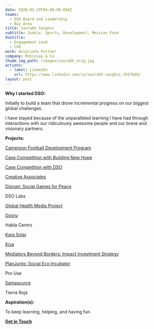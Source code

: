 ```yaml
---
date: 2020-03-29T04:08:00.694Z
teams:
  - DSO Board and Leadership
  - Bay Area
title: Saurabh Sanghvi
subtitle: Junkie. Sports, Development, Mexican Food
dsotitle:
  - Engagement Lead
  - CXO
work: Associate Partner
company: McKinsey & Co
thumb_img_path: /images/saurabh_orig.jpg
actions:
  - label: LinkedIn
    url: https://www.linkedin.com/in/saurabh-sanghvi-1937b66/
layout: post
---
```

**Why I started DSO:** 

Initially to build a team that drove incremental progress on our biggest global challenges.

I have stayed because of the unparalleled learning I have had through interactions with our ridiculously awesome people and our brave and visionary partners.

**Projects:**

[Cameroon Football Development Program](https://openfieldintl.org/) 

[Case Competition with Building New Hope](https://dsowebsite-179d5.netlify.app/posts/building-new-hope-bnh/)

[Case Competition with DSO](https://www.globalgiving.org/projects/enable-volunteer-consultants-tackle-global-issues/reports/?subid=127473)

[Creative Associates](https://www.creativeassociatesinternational.com/)

[Disrupt: Social Games for Peace](https://dsowebsite-179d5.netlify.com/posts/disrupt/) 

DSO Labs

[Global Health Media Project](https://dsowebsite-179d5.netlify.com/posts/global-health-media-project/)

[Gooru](http://gooru.org/about/)

Habla Centro

[Kara Solar](https://karasolar.com/)

[Kiva](https://www.kiva.org/)

[Mediators Beyond Borders: Impact Investment Strategy](https://mediatorsbeyondborders.org/)

[PlanJunto: Social Eco Incubator](https://dsowebsite-179d5.netlify.com/posts/planjunto/)

Pro Use

[Samasource](https://www.samasource.com/)

Tierra Roja

**Aspiration(s):**

To keep learning, helping, and having fun

**[Get in Touch](mailto:ssanghvi@dsoglobal.org)**